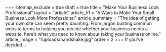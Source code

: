 +++
sitemap_exclude = true
draft = true
title = "Make Your Business Look Professional"
layout = "article"
article_h1 = "5 Ways to Make Your Small Business Look More Professional"
article_summary = "The idea of getting your own site can seem pretty daunting. From jargon busting common website terms to helping you decide whether your business needs a website, here’s what you need to know about taking your business online."
article_image = "/uploads/handshake.jpg"
order = 2
+++
If you've decided...